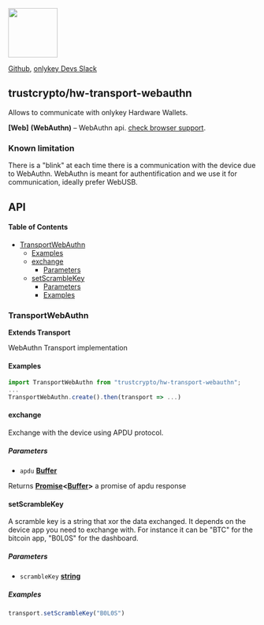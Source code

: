 <img src="https://user-images.githubusercontent.com/211411/34776833-6f1ef4da-f618-11e7-8b13-f0697901d6a8.png" height="100" />

[Github](https://github.com/trustcrypto/onlykeyjs/),
[onlykey Devs Slack](https://onlykey-dev.slack.com/)

## trustcrypto/hw-transport-webauthn

Allows to communicate with onlykey Hardware Wallets.

**[Web]** **(WebAuthn)** – WebAuthn api. [check browser support](https://caniuse.com/webauthn).

### Known limitation

There is a "blink" at each time there is a communication with the device due to WebAuthn. WebAuthn is meant for authentification and we use it for communication, ideally prefer WebUSB.

## API

<!-- Generated by documentation.js. Update this documentation by updating the source code. -->

#### Table of Contents

-   [TransportWebAuthn](#transportwebauthn)
    -   [Examples](#examples)
    -   [exchange](#exchange)
        -   [Parameters](#parameters)
    -   [setScrambleKey](#setscramblekey)
        -   [Parameters](#parameters-1)
        -   [Examples](#examples-1)

### TransportWebAuthn

**Extends Transport**

WebAuthn Transport implementation

#### Examples

```javascript
import TransportWebAuthn from "trustcrypto/hw-transport-webauthn";
...
TransportWebAuthn.create().then(transport => ...)
```

#### exchange

Exchange with the device using APDU protocol.

##### Parameters

-   `apdu` **[Buffer](https://nodejs.org/api/buffer.html)** 

Returns **[Promise](https://developer.mozilla.org/docs/Web/JavaScript/Reference/Global_Objects/Promise)&lt;[Buffer](https://nodejs.org/api/buffer.html)>** a promise of apdu response

#### setScrambleKey

A scramble key is a string that xor the data exchanged.
It depends on the device app you need to exchange with.
For instance it can be "BTC" for the bitcoin app, "B0L0S" for the dashboard.

##### Parameters

-   `scrambleKey` **[string](https://developer.mozilla.org/docs/Web/JavaScript/Reference/Global_Objects/String)** 

##### Examples

```javascript
transport.setScrambleKey("B0L0S")
```
